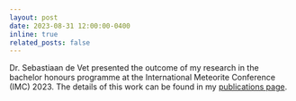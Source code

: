 ```yaml
---
layout: post
date: 2023-08-31 12:00:00-0400
inline: true
related_posts: false
---
```


Dr. Sebastiaan de Vet presented the outcome of my research in the bachelor honours programme at the International Meteorite Conference (IMC) 2023. The details of this work can be found in my [publications page](./publications/).
